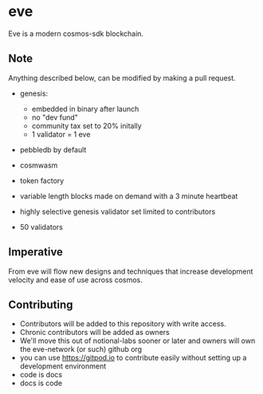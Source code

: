 # eve

Eve is a modern cosmos-sdk blockchain.

## Note

Anything described below, can be modified by making a pull request.  

* genesis:
  * embedded in binary after launch
  * no "dev fund"
  * community tax set to 20% initally
  * 1 validator = 1 eve
  
  
* pebbledb by default
* cosmwasm
* token factory
* variable length blocks made on demand with a 3 minute heartbeat
* highly selective genesis validator set limited to contributors
* 50 validators


## Imperative

From eve will flow new designs and techniques that increase development velocity and ease of use across cosmos.  


## Contributing

* Contributors will be added to this repository with write access.
* Chronic contributors will be added as owners
* We'll move this out of notional-labs sooner or later and owners will own the eve-network (or such) github org
* you can use https://gitpod.io to contribute easily without setting up a development environment
* code is docs
* docs is code
